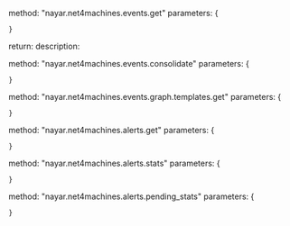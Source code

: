 method: "nayar.net4machines.events.get"
parameters:
    {

    }
return: 
description:


method: "nayar.net4machines.events.consolidate"
parameters:
    {

    }

method: "nayar.net4machines.events.graph.templates.get"
parameters:
    {

    }

method: "nayar.net4machines.alerts.get"
parameters:
    {

    }

method: "nayar.net4machines.alerts.stats"
parameters:
    {

    }

method: "nayar.net4machines.alerts.pending_stats"
parameters:
    {

    }
